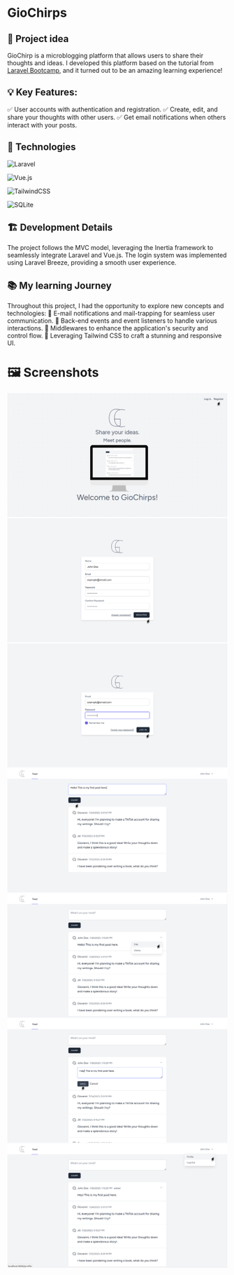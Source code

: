 # GioChirps

## 📌  Project idea

GioChirp is a microblogging platform that allows users to share their thoughts and ideas. I developed this platform based on the tutorial from [Laravel Bootcamp](https://bootcamp.laravel.com/), and it turned out to be an amazing learning experience!

## 💡 Key Features:
✅ User accounts with authentication and registration.
✅ Create, edit, and share your thoughts with other users.
✅ Get email notifications when others interact with your posts.

## 🔧 Technologies

![Laravel](https://img.shields.io/badge/laravel-%23FF2D20.svg?style=for-the-badge&logo=laravel&logoColor=white) 

![Vue.js](https://img.shields.io/badge/vuejs-%2335495e.svg?style=for-the-badge&logo=vuedotjs&logoColor=%234FC08D)

 ![TailwindCSS](https://img.shields.io/badge/tailwindcss-%2338B2AC.svg?style=for-the-badge&logo=tailwind-css&logoColor=white)

![SQLite](https://img.shields.io/badge/sqlite-%2307405e.svg?style=for-the-badge&logo=sqlite&logoColor=white)

## 🏗️ Development Details

The project follows the MVC model, leveraging the Inertia framework to seamlessly integrate Laravel and Vue.js. The login system was implemented using Laravel Breeze, providing a smooth user experience.

## 📚 My learning Journey

Throughout this project, I had the opportunity to explore new concepts and technologies:
📌 E-mail notifications and mail-trapping for seamless user communication.
📌 Back-end events and event listeners to handle various interactions.
📌 Middlewares to enhance the application's security and control flow.
📌 Leveraging Tailwind CSS to craft a stunning and responsive UI.

# 🖼️ Screenshots

![Home](/readme/img/screenshots/1.png)
![Registering](/readme/img/screenshots/2.png)
![Logging in](/readme/img/screenshots/3.png)
![Posting message](/readme/img/screenshots/4.png)
![Editing message](/readme/img/screenshots/5.png)
![Saving message](/readme/img/screenshots/6.png)
![Feed](/readme/img/screenshots/7.png)
